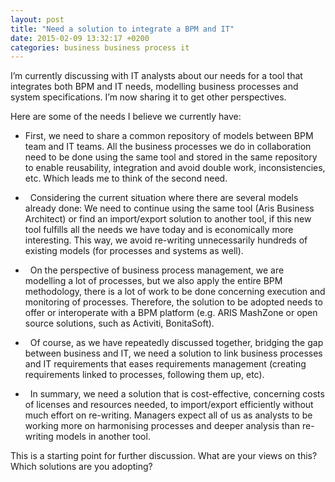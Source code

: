 ```yaml
---
layout: post
title: "Need a solution to integrate a BPM and IT"
date: 2015-02-09 13:32:17 +0200
categories: business business process it
---
```


I’m currently discussing with IT analysts about our needs for a tool that integrates both BPM and IT needs, modelling business processes and system specifications. I’m now sharing it to get other perspectives.

Here are some of the needs I believe we currently have:

<ul>
<li>First, we need to share a common repository of models between BPM team and IT teams. All the business processes we do in collaboration need to be done using the same tool and stored in the same repository to enable reusability, integration and avoid double work, inconsistencies, etc. Which leads me to think of the second need.</li>
</ul>
<ul>
<li>  Considering the current situation where there are several models already done: We need to continue using the same tool (Aris Business Architect) or find an import/export solution to another tool, if this new tool fulfills all the needs we have today and is economically more interesting. This way, we avoid re-writing unnecessarily hundreds of existing models (for processes and systems as well).</li>
</ul>
<ul>
<li>  On the perspective of business process management, we are modelling a lot of processes, but we also apply the entire BPM methodology, there is a lot of work to be done concerning execution and monitoring of processes. Therefore, the solution to be adopted needs to offer or interoperate with a BPM platform (e.g. ARIS MashZone or open source solutions, such as Activiti, BonitaSoft).</li>
</ul>
<ul>
<li>  Of course, as we have repeatedly discussed together, bridging the gap between business and IT, we need a solution to link business processes and IT requirements that eases requirements management (creating requirements linked to processes, following them up, etc).</li>
</ul>
<ul>
<li>  In summary, we need a solution that is cost-effective, concerning costs of licenses and resources needed, to import/export efficiently without much effort on re-writing. Managers expect all of us as analysts to be working more on harmonising processes and deeper analysis than re-writing models in another tool.</li>
</ul>
This is a starting point for further discussion. What are your views on this? Which solutions are you adopting?
